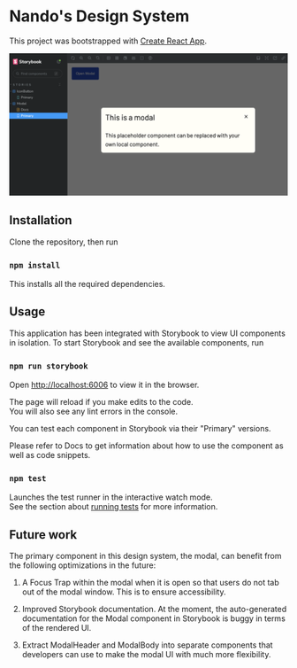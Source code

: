 # Nando's Design System

This project was bootstrapped with [Create React App](https://github.com/facebook/create-react-app). 

<img src="./assets/output.png">

## Installation

Clone the repository, then run

### `npm install`

This installs all the required dependencies.

## Usage

This application has been integrated with Storybook to view UI components in isolation. To start Storybook and see the available components, run

### `npm run storybook`

Open [http://localhost:6006](http://localhost:6006) to view it in the browser.

The page will reload if you make edits to the code.\
You will also see any lint errors in the console.

You can test each component in Storybook via their "Primary" versions.

Please refer to Docs to get information about how to use the component as well as code snippets.

### `npm test`

Launches the test runner in the interactive watch mode.\
See the section about [running tests](https://facebook.github.io/create-react-app/docs/running-tests) for more information.


## Future work

The primary component in this design system, the modal, can benefit from the following optimizations in the future:

1. A Focus Trap within the modal when it is open so that users do not tab out of the modal window. This is to ensure accessibility.

2. Improved Storybook documentation. At the moment, the auto-generated documentation for the Modal component in Storybook is buggy in terms of the rendered UI. 

3. Extract ModalHeader and ModalBody into separate components that developers can use to make the modal UI with much more flexibility. 

